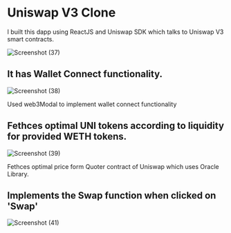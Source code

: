 # Uniswap V3 Clone

I built this dapp using ReactJS and Uniswap SDK which talks to Uniswap V3 smart contracts. 

![Screenshot (37)](https://user-images.githubusercontent.com/106004070/195989055-27e15ffe-cbf8-48af-9312-613eadf03512.png)

## It has Wallet Connect functionality. 

![Screenshot (38)](https://user-images.githubusercontent.com/106004070/195989047-a1d0d1b5-572f-41d0-a433-6cbd7cc93344.png)

Used web3Modal to implement wallet connect functionality

## Fethces optimal UNI tokens according to liquidity for provided WETH tokens.

![Screenshot (39)](https://user-images.githubusercontent.com/106004070/195989091-f0506316-d32e-4b94-a611-f7b88894fa8b.png)

Fethces optimal price form Quoter contract of Uniswap which uses Oracle Library. 

## Implements the Swap function when clicked on 'Swap'
![Screenshot (41)](https://user-images.githubusercontent.com/106004070/195989260-bca5e054-6d69-444b-8e55-0f8e00f31084.png)




